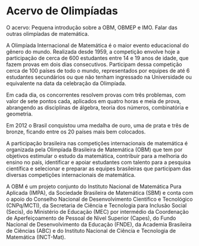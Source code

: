 # Acervo de Olimpíadas

O acervo: Pequena introdução sobre a OBM, OBMEP e IMO. Falar das outras olimpíadas de matemática.



A Olimpíada Internacional de Matemática é o maior evento educacional do gênero do mundo. Realizada desde 1959, a competição envolve hoje a participação de cerca de 600 estudantes entre 14 e 19 anos de idade, que fazem provas em dois dias consecutivos. Participam dessa competição cerca de 100 países de todo o mundo, representados por equipes de até 6 estudantes secundários ou que não tenham
ingressado na Universidade ou equivalente na data da celebração da Olimpíada.

Em cada dia, os concorrentes resolvem provas com três problemas, com valor de sete pontos cada, aplicados em quatro horas e meia de prova, abrangendo as disciplinas de álgebra, teoria dos números, combinatória e geometria.

Em 2012 o Brasil conquistou uma medalha de ouro, uma de prata e três de bronze, ficando entre os 20 países mais bem colocados.

A participação brasileira nas competições internacionais de matemática é organizada pela Olimpíada Brasileira de Matemática (OBM) que tem por objetivos estimular o estudo da matemática, contribuir para a melhoria do ensino no país, identificar e apoiar estudantes com talento para a pesquisa científica e selecionar e preparar as equipes brasileiras que participam das diversas competições internacionais de matemática.

A OBM é um projeto conjunto do Instituto Nacional de Matemática Pura Aplicada (IMPA), da Sociedade Brasileira de Matemática (SBM) e conta com o apoio do Conselho Nacional de Desenvolvimento Científico e Tecnológico (CNPq/MCTI), da Secretaria de Ciência e Tecnologia para Inclusão Social (Secis), do Ministério de Educação (MEC) por intermédio da Coordenação de Aperfeiçoamento de Pessoal de Nível Superior (Capes), do Fundo Nacional de Desenvolvimento da Educação (FNDE), da Academia Brasileira de Ciências (ABC) e do Instituto Nacional de Ciência e Tecnologia de Matemática (INCT-Mat).
